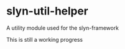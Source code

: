 slyn-util-helper
================

A utility module used for the slyn-framework

This is still a working progress